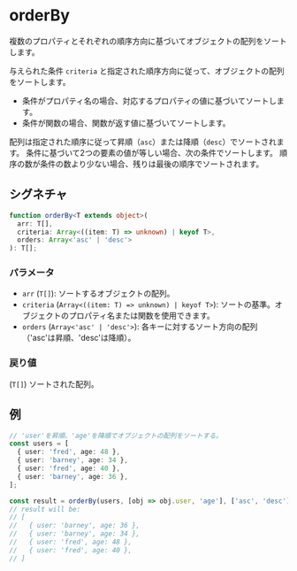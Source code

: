 # orderBy

複数のプロパティとそれぞれの順序方向に基づいてオブジェクトの配列をソートします。

与えられた条件 `criteria` と指定された順序方向に従って、オブジェクトの配列をソートします。

- 条件がプロパティ名の場合、対応するプロパティの値に基づいてソートします。
- 条件が関数の場合、関数が返す値に基づいてソートします。

配列は指定された順序に従って昇順（`asc`）または降順（`desc`）でソートされます。
条件に基づいて2つの要素の値が等しい場合、次の条件でソートします。
順序の数が条件の数より少ない場合、残りは最後の順序でソートされます。

## シグネチャ

```typescript
function orderBy<T extends object>(
  arr: T[],
  criteria: Array<((item: T) => unknown) | keyof T>,
  orders: Array<'asc' | 'desc'>
): T[];
```

### パラメータ

- `arr` (`T[]`): ソートするオブジェクトの配列。
- `criteria` (`Array<((item: T) => unknown) | keyof T>`): ソートの基準。オブジェクトのプロパティ名または関数を使用できます。
- `orders` (`Array<'asc' | 'desc'>`): 各キーに対するソート方向の配列（'asc'は昇順、'desc'は降順）。

### 戻り値

(`T[]`) ソートされた配列。

## 例

```typescript
// 'user'を昇順、'age'を降順でオブジェクトの配列をソートする。
const users = [
  { user: 'fred', age: 48 },
  { user: 'barney', age: 34 },
  { user: 'fred', age: 40 },
  { user: 'barney', age: 36 },
];

const result = orderBy(users, [obj => obj.user, 'age'], ['asc', 'desc']);
// result will be:
// [
//   { user: 'barney', age: 36 },
//   { user: 'barney', age: 34 },
//   { user: 'fred', age: 48 },
//   { user: 'fred', age: 40 },
// ]
```
